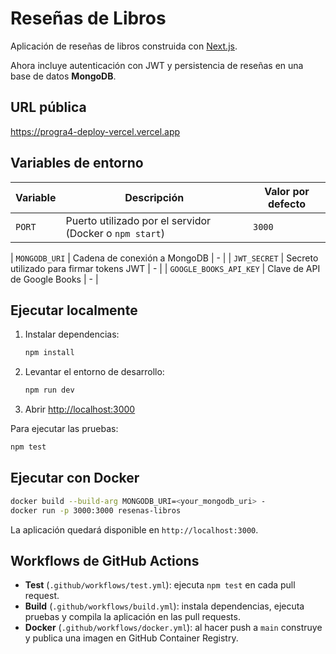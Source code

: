 # Reseñas de Libros

Aplicación de reseñas de libros construida con [Next.js](https://nextjs.org).

Ahora incluye autenticación con JWT y persistencia de reseñas en una base de datos **MongoDB**.

## URL pública

https://progra4-deploy-vercel.vercel.app

## Variables de entorno

| Variable | Descripción | Valor por defecto |
|----------|-------------|-------------------|
| `PORT` | Puerto utilizado por el servidor (Docker o `npm start`) | `3000` |

| `MONGODB_URI` | Cadena de conexión a MongoDB | - |
| `JWT_SECRET` | Secreto utilizado para firmar tokens JWT | - |
| `GOOGLE_BOOKS_API_KEY` | Clave de API de Google Books | - |

## Ejecutar localmente

1. Instalar dependencias:
   ```bash
   npm install
   ```
2. Levantar el entorno de desarrollo:
   ```bash
   npm run dev
   ```
3. Abrir [http://localhost:3000](http://localhost:3000)

Para ejecutar las pruebas:
```bash
npm test
```

## Ejecutar con Docker

```bash
docker build --build-arg MONGODB_URI=<your_mongodb_uri> -
docker run -p 3000:3000 resenas-libros
```

La aplicación quedará disponible en `http://localhost:3000`.

## Workflows de GitHub Actions

- **Test** (`.github/workflows/test.yml`): ejecuta `npm test` en cada pull request.
- **Build** (`.github/workflows/build.yml`): instala dependencias, ejecuta pruebas y compila la aplicación en las pull requests.
- **Docker** (`.github/workflows/docker.yml`): al hacer push a `main` construye y publica una imagen en GitHub Container Registry.

